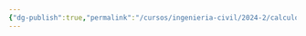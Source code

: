 ```yaml
---
{"dg-publish":true,"permalink":"/cursos/ingenieria-civil/2024-2/calculo-ii/3-integrales-multiples/3-integrales-multiples/"}
---
```


